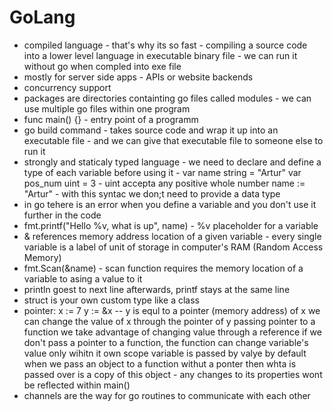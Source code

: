 # GoLang
+ compiled language - that's why its so fast - compiling a source code into  a lower level language in executable binary file - we can run it without go when compled into exe file
+ mostly for server side apps - APIs or website backends
+ concurrency support
+ packages are directories containting go files called modules - we can use multiple go files within one program
+ func main() {} - entry point of a programm
+ go build command - takes source code and wrap it up into an executable file - and we can give that executable file to someone else to run it
+ strongly and staticaly typed language - we need to declare and define a type of each variable before using it - 
var name string = "Artur"
var pos_num uint = 3   - uint accepta any positive whole number
name := "Artur"   - with this syntac we don;t need to provide a data type
+ in go tehere is an error when you define a variable and you don't use it further in the code
+ fmt.printf("Hello %v, what is up", name) - %v placeholder for a variable
+ & references memory address location of a given variable - every single variable is a label of unit of storage in computer's RAM (Random Access Memory)
+ fmt.Scan(&name) - scan function requires the memory location of a variable to asing a value to it
+ println goest to next line afterwards, printf stays at the same line
+ struct is your own custom type like a class
+ pointer:
x := 7
y := &x  -- y is equl to a pointer (memory address) of x
we  can change the value of x through the pointer of y
passing pointer to a function we take advantage of  changing  value through a reference
if we don't pass a pointer to a function, the function can change variable's value only wihitn it own scope
variable is passed by valye by default
when we pass an object to a function withut a ponter then whta is passed over is a copy of this object - any changes to its properties wont be reflected within main()
+ channels are the way for go routines to communicate with each other
